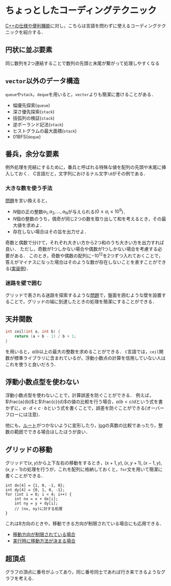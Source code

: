 # ちょっとしたコーディングテクニック
[C++の仕様や便利機能](./cpp.md)に対し，こちらは言語を問わずに使えるコーディングテクニックを紹介する．

## 円状に並ぶ要素
同じ数列を$2$つ連結することで数列の先頭と末尾が繋がって処理しやすくなる

## `vector`以外のデータ構造
`queue`や`stack`，`deque`を用いると，`vector`よりも簡潔に書けることがある．
- 幅優先探索(`queue`)
- 深さ優先探索(`stack`)
- 括弧列の検証(`stack`)
- 逆ポーランド記法(`stack`)
- ヒストグラムの最大面積(`stack`)
- 01BFS(`deque`)

## 番兵，余分な要素
例外処理を完結にするために，番兵と呼ばれる特殊な値を配列の先頭や末尾に挿入しておく．
C言語だと，文字列におけるナル文字`\0`がその例である．

### 大きな数を使う手法
[問題](https://atcoder.jp/contests/abc272/tasks/abc272_c)を言い換えると，
- $N$個の正の整数$a_1, a_2, \dots, a_N$が与えられる($0\leq a_i\leq 10^9$)．
- $N$個の整数のうち，偶奇が同じ$2$つの数を取り出して和を考えるとき，その最大値を求めよ．
- 存在しない場合はその旨を出力せよ．

奇数と偶数で分けて，それぞれ大きい方から$2$つ和のうち大きい方を出力すれば良い．
ただし，奇数が$1$つしかない場合や偶数が$1$つしかない場合を考慮する必要がある．
このとき，奇数や偶数の配列に$-10^{12}$を$2$つずつ入れておくことで，答えがマイナスになった場合はそのような数が存在しないことを表すことができる([実装例](https://atcoder.jp/contests/abc272/submissions/35474033))．

### 迷路を壁で囲む
グリッドで表される迷路を探索するような[問題](https://atcoder.jp/contests/atc001/tasks/dfs_a)で，盤面を囲むような壁を設置することで，グリッドの端に到達したときの処理を簡潔にすることができる．

## 天井関数
```cpp
int ceil(int a, int b) {
    return (a + b - 1) / b + 1;
}
```
を用いると，$a/b$以上の最大の整数を求めることができる．
`C`言語では，`ceil`関数が標準ライブラリに含まれているが，浮動小数点の計算を信用していない人はこれを使うと良いだろう．

## 浮動小数点型を使わない
浮動小数点型を使わないことで，計算誤差を防ぐことができる．
例えば，$\frac{a}{b}$と$\frac{c}{d}$の値の比較を行う場合，$a/b<c/d$という式を書かずに，$a\cdot d<c\cdot b$という式を書くことで，誤差を防ぐことができる(オーバーフローには注意)．

他にも，[ルート](https://atcoder.jp/contests/panasonic2020/tasks/panasonic2020_c)がつかないように変形したり，[log](https://atcoder.jp/contests/typical90/tasks/typical90_t)の真数の比較であったり，整数の範囲でできる場合はしたほうが良い．

## グリッドの移動
グリッドで$(x,y)$から上下左右の移動をするとき，$(x+1,y),(x,y+1),(x-1,y),(x,y-1)$の処理を行うが，これを配列に格納しておくと，`for`文を用いて簡潔に書くことができる．
```
int dx[4] = {1, 0, -1, 0};
int dy[4] = {0, 1, 0, -1};
for (int i = 0; i < 4; i++) {
    int nx = x + dx[i];
    int ny = y + dy[i];
    // (nx, ny)に対する処理
}
```
これは$8$方向のときや，移動できる方向が制限されている場合にも応用できる．

- [移動方向が制限されている場合](https://atcoder.jp/contests/abc269/tasks/abc269_d)
- [実行時に移動方法が決まる場合](https://atcoder.jp/contests/abc272/tasks/abc272_d)

## 超頂点
グラフの頂点に番号がふってあり，同じ番号同士であれば行き来できるようなグラフを考える．

